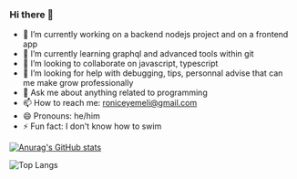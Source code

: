 ### Hi there 👋


- 🔭 I’m currently working on a backend nodejs project and on a frontend app
- 🌱 I’m currently learning graphql and advanced tools within git
- 👯 I’m looking to collaborate on javascript, typescript
- 🤔 I’m looking for help with debugging, tips, personnal advise that can me make grow professionally
- 💬 Ask me about anything related to programming
- 📫 How to reach me: roniceyemeli@gmail.com
- 😄 Pronouns: he/him
- ⚡ Fun fact: I don't know how to swim 

[![Anurag's GitHub stats](https://github-readme-stats.vercel.app/api?username=roniceyemeli&show_icons=true&theme=radical&hide=stars&count_private=true)](https://github.com/anuraghazra/github-readme-stats)


![Top Langs](https://github-readme-stats.vercel.app/api/top-langs/?username=roniceyemeli&langs_count=8&layout=compact)
